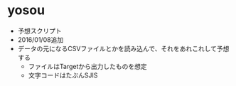 # yosou
- 予想スクリプト
- 2016/01/08追加
- データの元になるCSVファイルとかを読み込んで、それをあれこれして予想する
    - ファイルはTargetから出力したものを想定
    - 文字コードはたぶんSJIS
